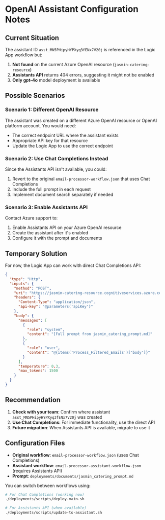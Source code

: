 # OpenAI Assistant Configuration Notes

## Current Situation

The assistant ID `asst_MN5PHipyHYPXyq3fENx7V20j` is referenced in the Logic App workflow but:

1. **Not found** on the current Azure OpenAI resource (`jasmin-catering-resource`)
2. **Assistants API** returns 404 errors, suggesting it might not be enabled
3. **Only gpt-4o** model deployment is available

## Possible Scenarios

### Scenario 1: Different OpenAI Resource
The assistant was created on a different Azure OpenAI resource or OpenAI platform account. You would need:
- The correct endpoint URL where the assistant exists
- Appropriate API key for that resource
- Update the Logic App to use the correct endpoint

### Scenario 2: Use Chat Completions Instead
Since the Assistants API isn't available, you could:
1. Revert to the original `email-processor-workflow.json` that uses Chat Completions
2. Include the full prompt in each request
3. Implement document search separately if needed

### Scenario 3: Enable Assistants API
Contact Azure support to:
1. Enable Assistants API on your Azure OpenAI resource
2. Create the assistant after it's enabled
3. Configure it with the prompt and documents

## Temporary Solution

For now, the Logic App can work with direct Chat Completions API:

```json
{
  "type": "Http",
  "inputs": {
    "method": "POST",
    "uri": "https://jasmin-catering-resource.cognitiveservices.azure.com/openai/deployments/gpt-4o/chat/completions?api-version=2024-02-01",
    "headers": {
      "Content-Type": "application/json",
      "api-key": "@parameters('apiKey')"
    },
    "body": {
      "messages": [
        {
          "role": "system",
          "content": "[Full prompt from jasmin_catering_prompt.md]"
        },
        {
          "role": "user",
          "content": "@{items('Process_Filtered_Emails')['body']}"
        }
      ],
      "temperature": 0.3,
      "max_tokens": 1500
    }
  }
}
```

## Recommendation

1. **Check with your team**: Confirm where assistant `asst_MN5PHipyHYPXyq3fENx7V20j` was created
2. **Use Chat Completions**: For immediate functionality, use the direct API
3. **Future migration**: When Assistants API is available, migrate to use it

## Configuration Files

- **Original workflow**: `email-processor-workflow.json` (uses Chat Completions)
- **Assistant workflow**: `email-processor-assistant-workflow.json` (requires Assistants API)
- **Prompt**: `deployments/documents/jasmin_catering_prompt.md`

You can switch between workflows using:
```bash
# For Chat Completions (working now)
./deployments/scripts/deploy-main.sh

# For Assistants API (when available)
./deployments/scripts/update-to-assistant.sh
```